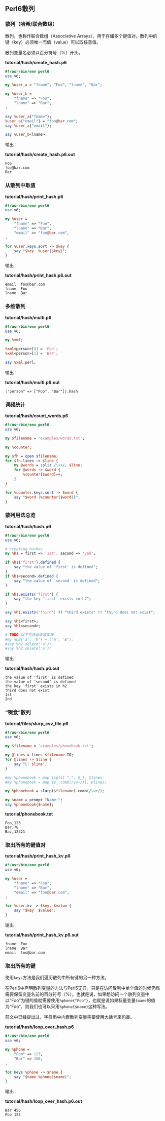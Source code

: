 ## Perl6散列

### 散列（哈希/联合数组）

散列，也称作联合数组（Associative Arrays），用于存储多个键值对，散列中的键（key）必须唯一而值（value）可以取任意值。

散列变量名必须以百分符号（%）开头。

**tutorial/hash/create_hash.p6**

```perl
#!/usr/bin/env perl6
use v6;

my %user_a = "fname", "Foo", "lname", "Bar";

my %user_b = 
    "fname" => "Foo", 
    "lname" => "Bar",
;

say %user_a{"fname"};
%user_a{"email"} = "foo@bar.com";
say %user_a{"email"};

say %user_b<lname>;
```

输出：

**tutorial/hash/create_hash.p6.out**

```
Foo
foo@bar.com
Bar
```

### 从散列中取值

**tutorial/hash/print_hash.p6**

```perl
#!/usr/bin/env perl6
use v6;

my %user = 
    "fname" => "Foo", 
    "lname" => "Bar",
    "email" => "foo@bar.com",
;

for %user.keys.sort -> $key {
    say "$key  %user{$key}";
}
```

输出：

**tutorial/hash/print_hash.p6.out**

```
email  foo@bar.com
fname  Foo
lname  Bar
```

### 多维散列

**tutorial/hash/multi.p6**

```perl
#!/usr/bin/env perl6
use v6;

my %xml;

%xml<person>[0] = 'Foo';
%xml<person>[1] = 'Bar';

say %xml.perl;
```

输出：

**tutorial/hash/multi.p6.out**

```
("person" => ["Foo", "Bar"]).hash
```

### 词频统计

**tutorial/hash/count_words.p6**

```perl
#!/usr/bin/env perl6
use v6;

my $filename = 'examples/words.txt';

my %counter;

my $fh = open $filename;
for $fh.lines -> $line {
    my @words = split /\s+/, $line;
    for @words -> $word {
        %counter{$word}++;
    }
}

for %counter.keys.sort -> $word {
    say "$word {%counter{$word}}";
}
```

### 散列用法总览

**tutorial/hash/hash.p6**

```perl
#!/usr/bin/env perl6
use v6;

# creating hashes
my %h1 = first => '1st', second => '2nd';

if %h1{'first'}.defined {
    say "the value of 'first' is defined";
}
if %h1<second>.defined {
    say "the value of 'second' is defined";
}

if %h1.exists('first') {
    say "the key 'first' exists in h2";
}

say %h1.exists('third') ?? "third exists" !! "third does not exist";

say %h1<first>;
say %h1<second>;

# TODO 以下方法尚未被实现
#my %h2{'a', 'b'} = ('A', 'B');
#say %h2.delete('a');
#say %h2.delete('a');
```

输出：

**tutorial/hash/hash.p6.out**

```
the value of 'first' is defined
the value of 'second' is defined
the key 'first' exists in h2
third does not exist
1st
2nd
```

### “啜食”散列

**tutorial/files/slurp_csv_file.p6**

```perl
#!/usr/bin/env perl6
use v6;

my $filename = 'examples/phonebook.txt';

my @lines = lines $filename.IO;
for @lines -> $line {
    say "L: $line";
}

#my %phonebook = map {split ",", $_}, @lines;
#my %phonebook = map {$_.comb(/\w+/)}, @lines;

my %phonebook = slurp($filename).comb(/\w+/);

my $name = prompt "Name:";
say %phonebook{$name};
```

**tutorial/phonebook.txt**

```
Foo,123
Bar,78
Baz,12321
```

### 取出所有的键值对

**tutorial/hash/print_hash_kv.p6**

```perl
#!/usr/bin/env perl6
use v6;

my %user =
    "fname" => "Foo",
    "lname" => "Bar",
    "email" => "foo@bar.com",
;

for %user.kv -> $key, $value {
    say "$key  $value";
}
```

输出：

**tutorial/hash/print_hash_kv.p6.out**

```
fname  Foo
lname  Bar
email  foo@bar.com
```

### 取出所有的键

使用`keys`方法是我们遍历散列中所有键的另一种方法。

在Perl6中声明散列变量的方法与Perl5无异，只是在访问散列中单个值的时候仍然需要保留变量名前的百分符号（%）。也就是说，如果想访问一个散列变量中以“Foo”为键的值就需要使用`%phone{"Foo"}`，也就是说如果标量变量`$name`的值为“Foo”，则我们也可以采用`%phone{$name}`这种写法。

前文中已经提出过，字符串中内嵌散列变量需要使用大括号来包裹。

**tutorial/hash/loop_over_hash.p6**

```perl
#!/usr/bin/env perl6
use v6;

my %phone = 
    "Foo" => 123,
    "Bar" => 456,
;

for keys %phone -> $name {
    say "$name %phone{$name}";
}
```

输出：

**tutorial/hash/loop_over_hash.p6.out**

```
Bar 456
Foo 123
```
